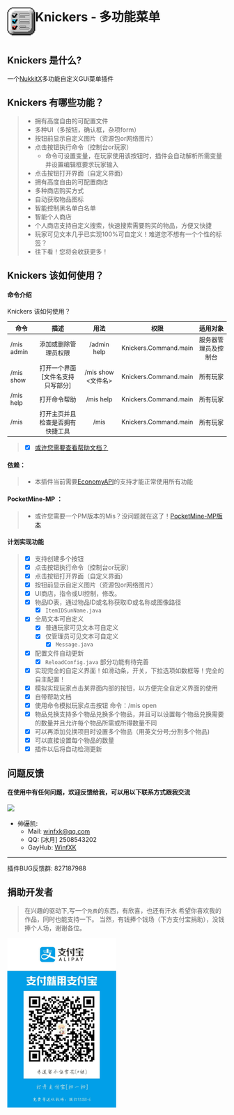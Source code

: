 <h1>Knickers - 多功能菜单 <img src="https://raw.githubusercontent.com/xkmp/Test/master/MiniatureS-Logo.png" height="64" width="64" align="left"></img></h1>
<br>

## Knickers 是什么?

一个[NukkitX](https://github.com/NukkitX/Nukkit)多功能自定义GUi菜单插件

## Knickers 有哪些功能？
> - 拥有高度自由的可配置文件
> - 多种UI（多按钮，确认框，杂项form）
> - 按钮前显示自定义图片（资源包or网络图片）
> - 点击按钮执行命令（控制台or玩家）
> 	- 命令可设置变量，在玩家使用该按钮时，插件会自动解析所需变量并设置编辑框要求玩家输入
> - 点击按钮打开界面（自定义界面）
> - 拥有高度自由的可配置商店
> - 多种商店购买方式
> - 自动获取物品图标
> - 智能控制黑名单白名单
> - 智能个人商店
> - 个人商店支持自定义搜索，快速搜索需要购买的物品，方便又快捷
> - 玩家可见文本几乎已实现100%可自定义！难道您不想有一个个性的标签？
> - 往下看！您将会收获更多！
## Knickers 该如何使用？

#### 命令介绍
Knickers 该如何使用？

| 命令 | 描述 | 用法 | 权限 | 适用对象 |
| ---- | :--: | :--: | :--: | :--: |
| /mis admin| 添加或删除管理员权限 | /admin help | Knickers.Command.main | 服务器管理员及控制台 |
| /mis show | 打开一个界面[文件名支持只写部分] | /mis show <文件名> | Knickers.Command.main | 所有玩家 |
| /mis help	 | 打开命令帮助 | /mis help | Knickers.Command.main | 所有玩家 |
| /mis | 打开主页并且检查是否拥有快捷工具 | /mis | Knickers.Command.main | 所有玩家 |

> - [x] [或许您需要查看帮助文档？](http://doc.epicfx.cn/Docs/MiniatureS/MiniatureS自定义控件介绍.docx)

#### 依赖：
> - 本插件当前需要[EconomyAPI](https://nukkitx.com/resources/economyapi.14/)的支持才能正常使用所有功能
#### PocketMine-MP ：
> - 或许您需要一个PM版本的Mis？没问题就在这了！[PocketMine-MP版本](https://github.com/xkmp/MiniatureS-PHP)
#### 计划实现功能
> - [x] 支持创建多个按钮
> - [x] 点击按钮执行命令（控制台or玩家）
> - [x] 点击按钮打开界面（自定义界面）
> - [x] 按钮前显示自定义图片（资源包or网络图片）
> - [x] UI商店，指令或UI控制，修改。
> - [x] 物品ID表，通过物品ID或名称获取ID或名称或图像路径
>   - [x] `ItemIDSunName.java`
> - [x] 全局文本可自定义
>	- [x] 普通玩家可见文本可自定义
>	- [x] 仅管理员可见文本可自定义
>		- [x] `Message.java`
> - [x] 配置文件自动更新
>	- [x] `ReloadConfig.java` 部分功能有待完善
> - [x] 实现完全的自定义界面！如滑动条，开关，下拉选项如数框等！完全的自主配置！
> - [x] 模拟实现玩家点击某界面内部的按钮，以方便完全自定义界面的使用
> - [x] 自带帮助文档
> - [x] 使用命令模拟玩家点击按钮 命令：/mis open <FileName> <ButtonKey>
> - [x] 物品兑换支持多个物品兑换多个物品，并且可以设置每个物品兑换需要的数量并且允许每个物品所需或所得数量不同
> - [x] 可以再添加兑换项目时设置多个物品（用英文分号;分割多个物品)
> - [x] 可以直接设置每个物品的数量
> - [x] 插件以后将自动检测更新
## 问题反馈
#### 在使用中有任何问题，欢迎反馈给我，可以用以下联系方式跟我交流

![](http://q2.qlogo.cn/headimg_dl?bs=2508543202&dst_uin=2508543202&dst_uin=2508543202&;dst_uin=2508543202&spec=100&url_enc=0&referer=bu_interface&term_type=PC)
- ~~帅逼~~凯:
  - Mail: winfxk@qq.com
  - QQ: [冰月] 2508543202
  - GayHub: [WinfXK](https://github.com/WinfXK)
---
插件BUG反馈群: 827187988

## 捐助开发者

> 在兴趣的驱动下,写一个`免费`的东西，有欣喜，也还有汗水
> 希望你喜欢我的作品，同时也能支持一下。
> 当然，有钱捧个钱场（下方支付宝捐助），没钱捧个人场，谢谢各位。

<img src="https://raw.githubusercontent.com/xkmp/Test/master/Alipay-WinfXK.jpg" height="389" width="250" align="left"></img>
